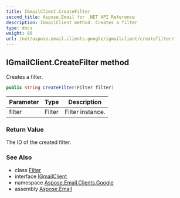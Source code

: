```yaml
---
title: IGmailClient.CreateFilter
second_title: Aspose.Email for .NET API Reference
description: IGmailClient method. Creates a filter
type: docs
weight: 80
url: /net/aspose.email.clients.google/igmailclient/createfilter/
---
```

## IGmailClient.CreateFilter method

Creates a filter.

```csharp
public string CreateFilter(Filter filter)
```

| Parameter | Type | Description |
| --- | --- | --- |
| filter | Filter | Filter instance. |

### Return Value

The ID of the created filter.

### See Also

* class [Filter](../../filter/)
* interface [IGmailClient](../)
* namespace [Aspose.Email.Clients.Google](../../igmailclient/)
* assembly [Aspose.Email](../../../)


